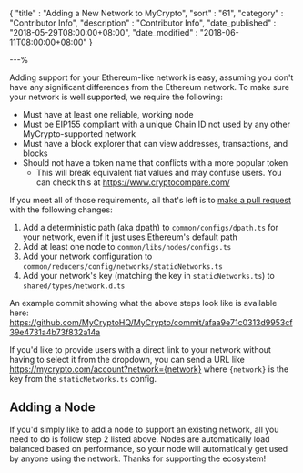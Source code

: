 {
"title"       : "Adding a New Network to MyCrypto",
"sort"        : "61",
"category"    : "Contributor Info",
"description" : "Contributor Info",
"date_published" : "2018-05-29T08:00:00+08:00",
"date_modified"  : "2018-06-11T08:00:00+08:00"
}

---%

Adding support for your Ethereum-like network is easy, assuming you don't have any significant differences from the Ethereum network. To make sure your network is well supported, we require the following:

* Must have at least one reliable, working node
* Must be EIP155 compliant with a unique Chain ID not used by any other MyCrypto-supported network
* Must have a block explorer that can view addresses, transactions, and blocks
* Should not have a token name that conflicts with a more popular token
  * This will break equivalent fiat values and may confuse users. You can check this at https://www.cryptocompare.com/
  
If you meet all of those requirements, all that's left is to [make a pull request](https://github.com/MyCryptoHQ/MyCrypto) with the following changes:

1. Add a deterministic path (aka dpath) to `common/configs/dpath.ts` for your network, even if it just uses Ethereum's default path
2. Add at least one node to `common/libs/nodes/configs.ts`
3. Add your network configuration to `common/reducers/config/networks/staticNetworks.ts`
4. Add your network's key (matching the key in `staticNetworks.ts`) to `shared/types/network.d.ts`

An example commit showing what the above steps look like is available here: https://github.com/MyCryptoHQ/MyCrypto/commit/afaa9e71c0313d9953cf39e4731a4b73f832a14a

If you'd like to provide users with a direct link to your network without having to select it from the dropdown, you can send a URL like https://mycrypto.com/account?network={network} where `{network}` is the key from the `staticNetworks.ts` config.

## Adding a Node
If you'd simply like to add a node to support an existing network, all you need to do is follow step 2 listed above. Nodes are automatically load balanced based on performance, so your node will automatically get used by anyone using the network. Thanks for supporting the ecosystem!
